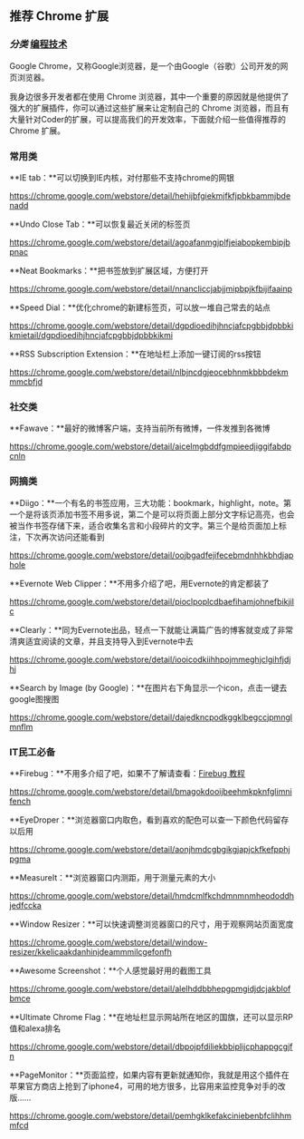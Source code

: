 ## 推荐 Chrome 扩展

### *分类* [编程技术](https://www.runoob.com/w3cnote_genre/code)

Google Chrome，又称Google浏览器，是一个由Google（谷歌）公司开发的网页浏览器。

我身边很多开发者都在使用 Chrome 浏览器，其中一个重要的原因就是他提供了强大的扩展插件，你可以通过这些扩展来让定制自己的 Chrome 浏览器，而且有大量针对Coder的扩展，可以提高我们的开发效率，下面就介绍一些值得推荐的 Chrome 扩展。

### 常用类

**IE tab：**可以切换到IE内核，对付那些不支持chrome的网银

https://chrome.google.com/webstore/detail/hehijbfgiekmjfkfjpbkbammjbdenadd

**Undo Close Tab：**可以恢复最近关闭的标签页

https://chrome.google.com/webstore/detail/agoafanmgjplfjeiabopkembipjbpnac

**Neat Bookmarks：**把书签放到扩展区域，方便打开

https://chrome.google.com/webstore/detail/nnancliccjabjjmipbpjkfbijifaainp

**Speed Dial：**优化chrome的新建标签页，可以放一堆自己常去的站点

https://chrome.google.com/webstore/detail/dgpdioedihjhncjafcpgbbjdpbbkikmietail/dgpdioedihjhncjafcpgbbjdpbbkikmi

**RSS Subscription Extension：**在地址栏上添加一键订阅的rss按钮

https://chrome.google.com/webstore/detail/nlbjncdgjeocebhnmkbbbdekmmmcbfjd

### 社交类

**Fawave：**最好的微博客户端，支持当前所有微博，一件发推到各微博

https://chrome.google.com/webstore/detail/aicelmgbddfgmpieedjiggifabdpcnln

### 网摘类

**Diigo：**一个有名的书签应用，三大功能：bookmark，highlight，note。第一个是将该页添加书签不用多说，第二个是可以将页面上部分文字标记高亮，也会被当作书签存储下来，适合收集名言和小段碎片的文字。第三个是给页面加上标注，下次再次访问还能看到

https://chrome.google.com/webstore/detail/oojbgadfejifecebmdnhhkbhdjaphole

**Evernote Web Clipper：**不用多介绍了吧，用Evernote的肯定都装了

https://chrome.google.com/webstore/detail/pioclpoplcdbaefihamjohnefbikjilc

**Clearly：**同为Evernote出品，轻点一下就能让满篇广告的博客就变成了非常清爽适宜阅读的文章，并且支持导入到Evernote中去

https://chrome.google.com/webstore/detail/iooicodkiihhpojmmeghjclgihfjdjhj

**Search by Image (by Google)：**在图片右下角显示一个icon，点击一键去google图搜图

https://chrome.google.com/webstore/detail/dajedkncpodkggklbegccjpmnglmnflm

### IT民工必备

**Firebug：**不用多介绍了吧，如果不了解请查看：[Firebug 教程](https://www.runoob.com/firebug/firebug-tutorial.html)

https://chrome.google.com/webstore/detail/bmagokdooijbeehmkpknfglimnifench

**EyeDroper：**浏览器窗口内取色，看到喜欢的配色可以查一下颜色代码留存以后用

https://chrome.google.com/webstore/detail/aonjhmdcgbgikgjapjckfkefpphjpgma

**MeasureIt：**浏览器窗口内测距，用于测量元素的大小

https://chrome.google.com/webstore/detail/hmdcmlfkchdmnmnmheododdhjedfccka

**Window Resizer：**可以快速调整浏览器窗口的尺寸，用于观察网站页面宽度

https://chrome.google.com/webstore/detail/window-resizer/kkelicaakdanhinjdeammmilcgefonfh

**Awesome Screenshot：**个人感觉最好用的截图工具

https://chrome.google.com/webstore/detail/alelhddbbhepgpmgidjdcjakblofbmce

**Ultimate Chrome Flag：**在地址栏显示网站所在地区的国旗，还可以显示RP值和alexa排名

https://chrome.google.com/webstore/detail/dbpojpfdiliekbbiplijcphappgcgjfn

**PageMonitor：**页面监控，如果内容有更新就通知你，我就是用这个插件在苹果官方商店上抢到了iphone4，可用的地方很多，比容用来监控竞争对手的改版……

https://chrome.google.com/webstore/detail/pemhgklkefakciniebenbfclihhmmfcd